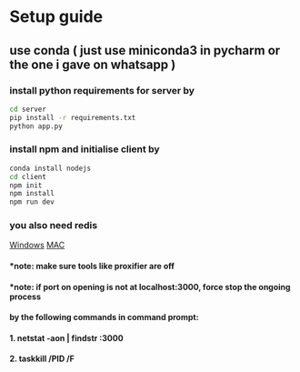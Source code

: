 # Setup guide

## use conda ( just use miniconda3 in pycharm or the one i gave on whatsapp )
### install python requirements for server by

```bash
cd server
pip install -r requirements.txt
python app.py
```

### install npm and initialise client by
```bash
conda install nodejs
cd client
npm init
npm install
npm run dev
```

### you also need redis
[Windows](https://github.com/MicrosoftArchive/redis/releases)
[MAC](https://redis.io/docs/latest/operate/oss_and_stack/install/install-redis/install-redis-on-mac-os/)

#### *note: make sure tools like proxifier are off

#### *note: if port on opening is not at localhost:3000, force stop the ongoing process
####       by the following commands in command prompt:

#### 1. netstat -aon | findstr :3000
#### 2. taskkill /PID <PID> /F


